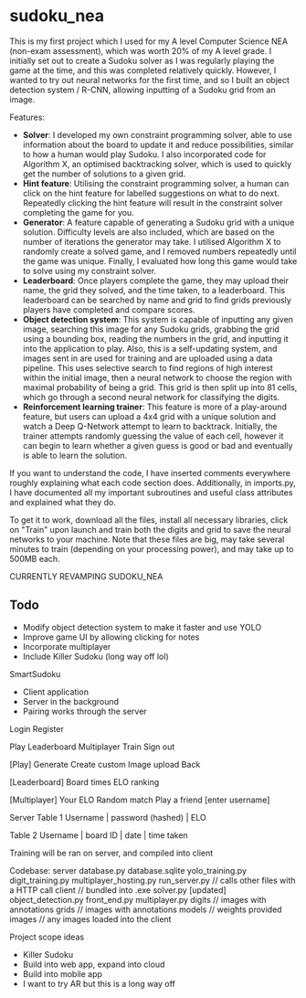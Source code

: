 # sudoku_nea

This is my first project which I used for my A level Computer Science NEA (non-exam assessment), which was worth 20% of my A level grade.
I initially set out to create a Sudoku solver as I was regularly playing the game at the time, and this was completed relatively quickly. 
However, I wanted to try out neural networks for the first time, and so I built an object detection system / R-CNN, allowing inputting of a Sudoku grid from an image.

Features:
- **Solver**: I developed my own constraint programming solver, able to use information about the board to update it and reduce possibilities, similar to how a human would play Sudoku. I also incorporated code for Algorithm X, an optimised backtracking solver, which is used to quickly get the number of solutions to a given grid.
- **Hint feature**: Utilising the constraint programming solver, a human can click on the hint feature for labelled suggestions on what to do next. Repeatedly clicking the hint feature will result in the constraint solver completing the game for you.
- **Generator**: A feature capable of generating a Sudoku grid with a unique solution. Difficulty levels are also included, which are based on the number of iterations the generator may take. I utilised Algorithm X to randomly create a solved game, and I removed numbers repeatedly until the game was unique. Finally, I evaluated how long this game would take to solve using my constraint solver.
- **Leaderboard**: Once players complete the game, they may upload their name, the grid they solved, and the time taken, to a leaderboard. This leaderboard can be searched by name and grid to find grids previously players have completed and compare scores.
- **Object detection system**: This system is capable of inputting any given image, searching this image for any Sudoku grids, grabbing the grid using a bounding box, reading the numbers in the grid, and inputting it into the application to play. Also, this is a self-updating system, and images sent in are used for training and are uploaded using a data pipeline. This uses selective search to find regions of high interest within the initial image, then a neural network to choose the region with maximal probability of being a grid. This grid is then split up into 81 cells, which go through a second neural network for classifying the digits.
- **Reinforcement learning trainer**: This feature is more of a play-around feature, but users can upload a 4x4 grid with a unique solution and watch a Deep Q-Network attempt to learn to backtrack. Initially, the trainer attempts randomly guessing the value of each cell, however it can begin to learn whether a given guess is good or bad and eventually is able to learn the solution.

If you want to understand the code, I have inserted comments everywhere roughly explaining what each code section does. Additionally, in imports.py, I have documented all my important subroutines and useful class attributes and explained what they do.

To get it to work, download all the files, install all necessary libraries, click on "Train" upon launch and train both the digits and grid to save the neural networks to your machine.
Note that these files are big, may take several minutes to train (depending on your processing power), and may take up to 500MB each.


CURRENTLY REVAMPING SUDOKU_NEA

## Todo
- Modify object detection system to make it faster and use YOLO
- Improve game UI by allowing clicking for notes
- Incorporate multiplayer
- Include Killer Sudoku (long way off lol)


SmartSudoku

- Client application
- Server in the background
- Pairing works through the server

Login
Register

Play
Leaderboard
Multiplayer
Train
Sign out

[Play]
Generate
Create custom
Image upload
Back

[Leaderboard]
Board times
ELO ranking

[Multiplayer]
Your ELO
Random match
Play a friend [enter username]

Server
Table 1
Username | password (hashed) | ELO

Table 2
Username | board ID | date | time taken

Training will be ran on server, and compiled into client

Codebase:
server 
    database.py
    database.sqlite
    yolo_training.py
    digit_training.py
    multiplayer_hosting.py
    run_server.py // calls other files with a HTTP call
client
    // bundled into .exe
    solver.py [updated]
    object_detection.py
    front_end.py
    multiplayer.py
digits
    // images with annotations
grids
    // images with annotations
models
    // weights provided
images
    // any images loaded into the client

Project scope ideas
- Killer Sudoku
- Build into web app, expand into cloud
- Build into mobile app
- I want to try AR but this is a long way off